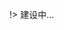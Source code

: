 !> 建设中...

<div style="display: none;">
### 相关作品
- [挂机打怪小游戏](http://675922469.xyz) @扬  
  Cocos Creator 开发，致回忆的童年~
- [在线换装听歌](https://tenvix.meow42.cn/cocos-demo) @猫大海  
  Cocos Creator 开发，因更换开发引擎，目前已停止更新
- [加点模拟器](https://tenvix.meow42.cn/tenvi-skill-box) @猫大海  
  结合日版和178版本进行的搬运与改造，用于备份存留
- **GreenRange** @驱魔人（八带）  
  群里大佬开发中的游戏，基于Unity开发的3D转2D同人游戏，根据原作素材建模。开发进度请进群了解，QQ群： 947416927

</div>